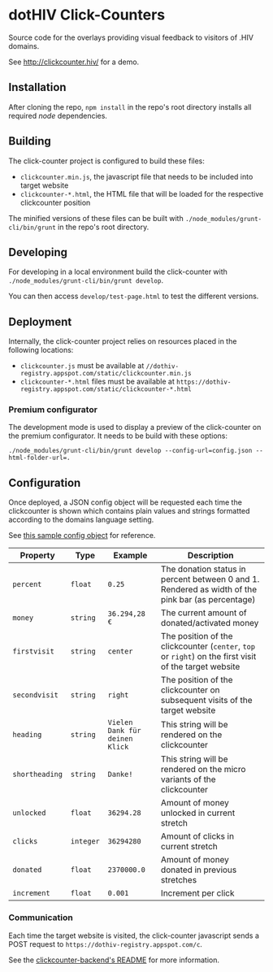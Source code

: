 # dotHIV Click-Counters

Source code for the overlays providing visual feedback to visitors of .HIV domains.

See http://clickcounter.hiv/ for a demo.

## Installation

After cloning the repo, `npm install` in the repo's root directory installs all required *node* dependencies.

## Building

The click-counter project is configured to build these files:
 - `clickcounter.min.js`, the javascript file that needs to be included into target website
 - `clickcounter-*.html`, the HTML file that will be loaded for the respective clickcounter position

The minified versions of these files can be built with `./node_modules/grunt-cli/bin/grunt` in the repo's root directory.

## Developing

For developing in a local environment build the click-counter with `./node_modules/grunt-cli/bin/grunt develop`.

You can then access `develop/test-page.html` to test the different versions.

## Deployment

Internally, the click-counter project relies on resources placed in the following locations:
 - `clickcounter.js` must be available at `//dothiv-registry.appspot.com/static/clickcounter.min.js`
 - `clickcounter-*.html` files must be available at `https://dothiv-registry.appspot.com/static/clickcounter-*.html`
 
### Premium configurator

The development mode is used to display a preview of the click-counter on the premium configurator. It needs to be build with these options:

    ./node_modules/grunt-cli/bin/grunt develop --config-url=config.json --html-folder-url=.

## Configuration

Once deployed, a JSON config object will be requested each time the clickcounter is shown which contains plain values
and strings formatted according to the domains language setting.

See [this sample config object](src/demo.json) for reference.

<table>
<thead>
<tr>
<th>Property</th>
<th>Type</th>
<th>Example</th>
<th>Description</th>
</tr>
</thead>
<tbody>
<tr><td><code>percent</code></td><td><code>float</code></td><td><code>0.25</code></td><td>The donation status in percent between 0 and 1. Rendered as width of the pink bar (as percentage)</td></tr>
<tr><td><code>money</code></td><td><code>string</code></td><td><code>36.294,28 &euro;</code></td><td>The current amount of donated/activated money</td></tr>
<tr><td><code>firstvisit</code></td><td><code>string</code></td><td><code>center</code></td><td>The position of the clickcounter (<code>center</code>, <code>top</code> or <code>right</code>) on the first visit of the target website</td></tr>
<tr><td><code>secondvisit</code></td><td><code>string</code></td><td><code>right</code></td><td>The position of the clickcounter on subsequent visits of the target website</td></tr>
<tr><td><code>heading</code></td><td><code>string</code></td><td><code>Vielen Dank für deinen Klick</code></td><td>This string will be rendered on the clickcounter</td></tr>
<tr><td><code>shortheading</code></td><td><code>string</code></td><td><code>Danke!</code></td><td>This string will be rendered on the micro variants of the clickcounter</td></tr>
<tr><td><code>unlocked</code></td><td><code>float</code></td><td><code>36294.28</code></td><td>Amount of money unlocked in current stretch</td></tr>
<tr><td><code>clicks</code></td><td><code>integer</code></td><td><code>36294280</code></td><td>Amount of clicks in current stretch</td></tr>
<tr><td><code>donated</code></td><td><code>float</code></td><td><code>2370000.0</code></td><td>Amount of money donated in previous stretches</td></tr>
<tr><td><code>increment</code></td><td><code>float</code></td><td><code>0.001</code></td><td>Increment per click</td></tr>
</tbody>
</table>

### Communication

Each time the target website is visited, the click-counter javascript sends a POST request to `https://dothiv-registry.appspot.com/c`.

See the [clickcounter-backend's README](https://github.com/dothiv/clickcounter-backend/blob/master/README.md ) for more information.
